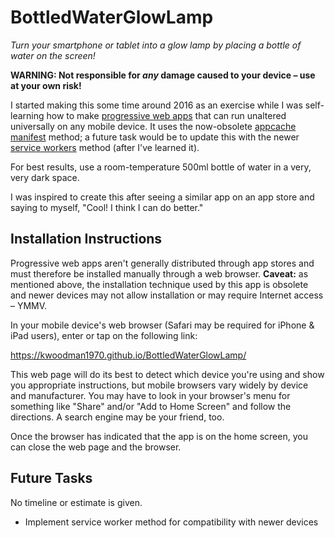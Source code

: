 # BottledWaterGlowLamp
*Turn your smartphone or tablet into a glow lamp by placing a bottle of water on the screen!*

**WARNING:  Not responsible for _any_ damage caused to your device &ndash; use at your own risk!**

I started making this some time around 2016 as an exercise while I was self-learning how to make [progressive web apps](https://en.wikipedia.org/wiki/Progressive_Web_Apps) that can run unaltered universally on any mobile device.  It uses the now-obsolete [appcache manifest](https://en.wikipedia.org/wiki/Cache_manifest_in_HTML5) method; a future task would be to update this with the newer [service workers](https://en.wikipedia.org/wiki/Progressive_Web_Apps#Service_workers) method (after I've learned it).

For best results, use a room-temperature 500ml bottle of water in a very, very dark space.

I was inspired to create this after seeing a similar app on an app store and saying to myself, "Cool!  I think I can do better."

## Installation Instructions

Progressive web apps aren't generally distributed through app stores and must therefore be installed manually through a web browser.  **Caveat:**  as mentioned above, the installation technique used by this app is obsolete and newer devices may not allow installation or may require Internet access &ndash; YMMV.

In your mobile device's web browser (Safari may be required for iPhone & iPad users), enter or tap on the following link:

<https://kwoodman1970.github.io/BottledWaterGlowLamp/>

This web page will do its best to detect which device you're using and show you appropriate instructions, but mobile browsers vary widely by device and manufacturer.  You may have to look in your browser's menu for something like "Share" and/or "Add to Home Screen" and follow the directions.  A search engine may be your friend, too.

Once the browser has indicated that the app is on the home screen, you can close the web page and the browser.

## Future Tasks

No timeline or estimate is given.

* Implement service worker method for compatibility with newer devices
